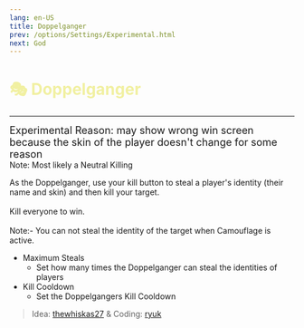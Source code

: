 ```yaml
---
lang: en-US
title: Doppelganger
prev: /options/Settings/Experimental.html
next: God
---
```


# <font color=#f1f0a1>🎭 <b>Doppelganger</b></font> <Badge text="Neutral" type="tip" vertical="middle"/>
---
<font size=4em>Experimental Reason: may show wrong win screen because the skin of the player doesn't change for some reason</font><br>
Note: Most likely a Neutral Killing

As the Doppelganger, use your kill button to steal a player's identity (their name and skin) and then kill your target.<br><br>
Kill everyone to win.<br><br>
Note:- You can not steal the identity of the target when Camouflage is active.
* Maximum Steals
  * Set how many times the Doppelganger can steal the identities of players
* Kill Cooldown
  * Set the Doppelgangers Kill Cooldown

> Idea: [thewhiskas27](#) & Coding: [ryuk](#)